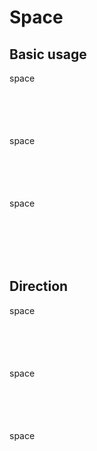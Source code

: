# Space

<script setup>
  import './../../../src/space'
</script>

## Basic usage

<div>
  <sky-space>
    <div style="width: 100px; height: 100px">space</div>
    <div style="width: 100px; height: 100px">space</div>
    <div style="width: 100px; height: 100px">space</div>
  </sky-space>
</div>

## Direction

<div>
  <sky-space direction="vertical">
    <div style="width: 100px; height: 100px">space</div>
    <div style="width: 100px; height: 100px">space</div>
    <div style="width: 100px; height: 100px">space</div>
  </sky-space>
</div>

